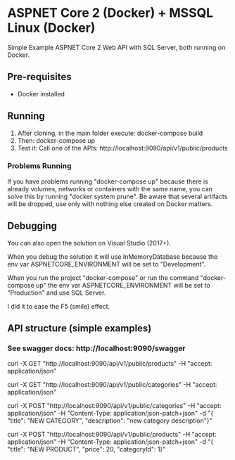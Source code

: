 # ASPNET Core 2 (Docker) + MSSQL Linux (Docker)
Simple Example ASPNET Core 2 Web API  with SQL Server, both running on Docker.

## Pre-requisites
* Docker installed

## Running
1. After cloning, in the main folder execute:
docker-compose build
2. Then:
docker-compose up
3. Test it:
Call one of the APIs: http://localhost:9090/api/v1/public/products

### Problems Running
If you have problems running "docker-compose up" because there is already volumes, networks or containers with the same name, you can solve this by running "docker system prune". 
Be aware that several artifacts will be dropped, use only with nothing else created on Docker matters.

## Debugging
You can also open the solution on Visual Studio (2017+).

When you debug the solution it will use InMemoryDatabase because the env var ASPNETCORE_ENVIRONMENT will be set to "Development".

When you run the project "docker-compose" or run the command "docker-compose up" the env var ASPNETCORE_ENVIRONMENT will be set to "Production" and use SQL Server.

I did it to ease the F5 (smile) effect.

## API structure (simple examples)
 
 ### See swagger docs: http://localhost:9090/swagger

curl -X GET "http://localhost:9090/api/v1/public/products" -H "accept: application/json"

curl -X GET "http://localhost:9090/api/v1/public/categories" -H "accept: application/json"

curl -X POST "http://localhost:9090/api/v1/public/categories" -H "accept: application/json" -H "Content-Type: application/json-patch+json" -d "{ \"title\": \"NEW CATEGORY\", \"description\": \"new category description\"}"

curl -X POST "http://localhost:9090/api/v1/public/products" -H "accept: application/json" -H "Content-Type: application/json-patch+json" -d "{ \"title\": \"NEW PRODUCT\", \"price\": 20, \"categoryId\": 1}"
